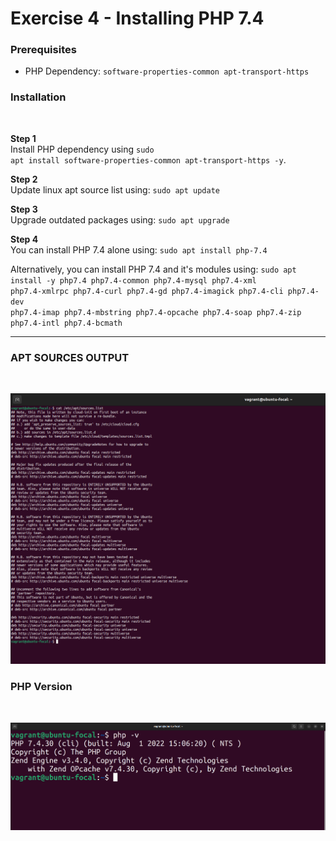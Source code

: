 # Exercise 4 - Installing PHP 7.4

### Prerequisites
<ul>
    <li>PHP Dependency: <code>software-properties-common apt-transport-https</code></li>
</ul>


### Installation
<br>

**Step 1**
<br>
Install PHP dependency using <code>sudo apt install software-properties-common apt-transport-https -y</code>.
<br>

**Step 2**
<br>
Update linux apt source list using: <code>sudo apt update</code>
<br>

**Step 3**
<br>
Upgrade outdated packages using: <code>sudo apt upgrade</code>
<br>

**Step 4**
<br>
You can install PHP 7.4 alone using: <code>sudo apt install php-7.4</code>
<br>

Alternatively, you can install PHP 7.4 and it's modules using: <code>sudo apt install -y php7.4 php7.4-common php7.4-mysql php7.4-xml php7.4-xmlrpc php7.4-curl php7.4-gd php7.4-imagick php7.4-cli php7.4-dev php7.4-imap php7.4-mbstring php7.4-opcache php7.4-soap php7.4-zip php7.4-intl php7.4-bcmath</code>
<br>

<hr>

### **APT SOURCES OUTPUT**
<br>  

![apt sources list](apt_sources_list.png "APT Sources List")
<br>

### **PHP Version**
<br>

![php version](php_version.png "PHP Version")